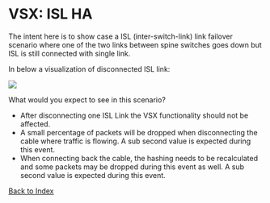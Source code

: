 # VSX: ISL HA

The intent here is to show case a ISL (inter-switch-link) link failover scenario where one of the two links between spine switches goes down but ISL is still connected with single link.

In below a visualization of disconnected ISL link:

![](../../../../../../../img/network/management_network/network/management_network/vsx_isl_ha.png)
 
What would you expect to see in this scenario?

*  After disconnecting one ISL Link the VSX functionality should not be affected.
* A small percentage of packets will be dropped when disconnecting the cable where traffic is flowing. A sub second value is expected during this event.
* When connecting back the cable, the hashing needs to be recalculated and some packets may be dropped during this event as well. A sub second value is expected during this event.

[Back to Index](../index.md)